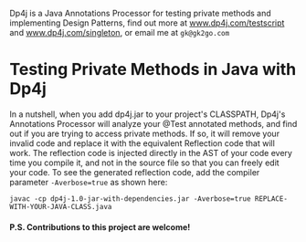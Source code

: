 Dp4j is a Java Annotations Processor for testing private methods and implementing Design Patterns, find out more 
at www.dp4j.com/testscript and www.dp4j.com/singleton, or email me at ```gk@gk2go.com``` 

# Testing Private Methods in Java with Dp4j
In a nutshell, when you add dp4j.jar to your project's CLASSPATH, Dp4j's Annotations Processor will analyze your @Test
annotated methods, and find out if you are trying to access private methods. If so, it will remove your invalid code 
and replace it with the equivalent Reflection code that will work. The reflection code is injected directly in the AST
of your code every time you compile it, and not in the source file so that you can freely edit your code. To see the 
generated reflection code, add the compiler parameter ```-Averbose=true``` as shown here:

```javac -cp dp4j-1.0-jar-with-dependencies.jar -Averbose=true REPLACE-WITH-YOUR-JAVA-CLASS.java```


#### P.S. Contributions to this project are welcome!

